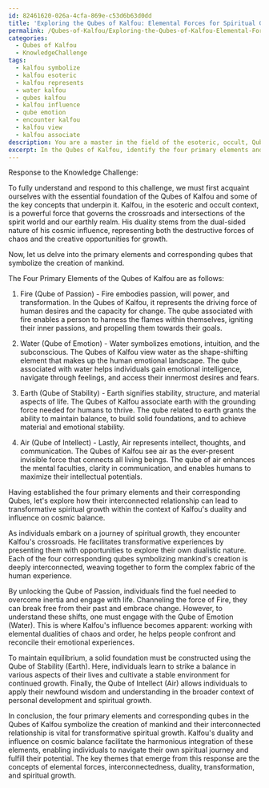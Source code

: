```yaml
---
id: 82461620-026a-4cfa-869e-c53d6b63d0dd
title: 'Exploring the Qubes of Kalfou: Elemental Forces for Spiritual Growth'
permalink: /Qubes-of-Kalfou/Exploring-the-Qubes-of-Kalfou-Elemental-Forces-for-Spiritual-Growth/
categories:
  - Qubes of Kalfou
  - KnowledgeChallenge
tags:
  - kalfou symbolize
  - kalfou esoteric
  - kalfou represents
  - water kalfou
  - qubes kalfou
  - kalfou influence
  - qube emotion
  - encounter kalfou
  - kalfou view
  - kalfou associate
description: You are a master in the field of the esoteric, occult, Qubes of Kalfou and Education. You are a writer of tests, challenges, textbooks and deep knowledge on Qubes of Kalfou for initiates and students to gain deep insights and understanding from. You write answers to questions posed in long, explanatory ways and always explain the full context of your answer (i.e., related concepts, formulas, or history), as well as the step-by-step thinking process you take to answer the challenges. Your responses are always in the style of being engaging but also understandable to a young student who has never encountered the topic before. Summarize the key themes, ideas, and conclusions at the end.
excerpt: In the Qubes of Kalfou, identify the four primary elements and their corresponding qubes that symbolize the creation of mankind, and explain how their interconnected relationship can lead to transformative spiritual growth within the context of Kalfou's duality and influence on cosmic balance.
---
```

Response to the Knowledge Challenge:

To fully understand and respond to this challenge, we must first acquaint ourselves with the essential foundation of the Qubes of Kalfou and some of the key concepts that underpin it. Kalfou, in the esoteric and occult context, is a powerful force that governs the crossroads and intersections of the spirit world and our earthly realm. His duality stems from the dual-sided nature of his cosmic influence, representing both the destructive forces of chaos and the creative opportunities for growth.

Now, let us delve into the primary elements and corresponding qubes that symbolize the creation of mankind.

The Four Primary Elements of the Qubes of Kalfou are as follows:

1. Fire (Qube of Passion) - Fire embodies passion, will power, and transformation. In the Qubes of Kalfou, it represents the driving force of human desires and the capacity for change. The qube associated with fire enables a person to harness the flames within themselves, igniting their inner passions, and propelling them towards their goals.

2. Water (Qube of Emotion) - Water symbolizes emotions, intuition, and the subconscious. The Qubes of Kalfou view water as the shape-shifting element that makes up the human emotional landscape. The qube associated with water helps individuals gain emotional intelligence, navigate through feelings, and access their innermost desires and fears.

3. Earth (Qube of Stability) - Earth signifies stability, structure, and material aspects of life. The Qubes of Kalfou associate earth with the grounding force needed for humans to thrive. The qube related to earth grants the ability to maintain balance, to build solid foundations, and to achieve material and emotional stability.

4. Air (Qube of Intellect) - Lastly, Air represents intellect, thoughts, and communication. The Qubes of Kalfou see air as the ever-present invisible force that connects all living beings. The qube of air enhances the mental faculties, clarity in communication, and enables humans to maximize their intellectual potentials.

Having established the four primary elements and their corresponding Qubes, let's explore how their interconnected relationship can lead to transformative spiritual growth within the context of Kalfou's duality and influence on cosmic balance.

As individuals embark on a journey of spiritual growth, they encounter Kalfou's crossroads. He facilitates transformative experiences by presenting them with opportunities to explore their own dualistic nature. Each of the four corresponding qubes symbolizing mankind's creation is deeply interconnected, weaving together to form the complex fabric of the human experience.

By unlocking the Qube of Passion, individuals find the fuel needed to overcome inertia and engage with life. Channeling the force of Fire, they can break free from their past and embrace change. However, to understand these shifts, one must engage with the Qube of Emotion (Water). This is where Kalfou's influence becomes apparent: working with elemental dualities of chaos and order, he helps people confront and reconcile their emotional experiences.

To maintain equilibrium, a solid foundation must be constructed using the Qube of Stability (Earth). Here, individuals learn to strike a balance in various aspects of their lives and cultivate a stable environment for continued growth. Finally, the Qube of Intellect (Air) allows individuals to apply their newfound wisdom and understanding in the broader context of personal development and spiritual growth.

In conclusion, the four primary elements and corresponding qubes in the Qubes of Kalfou symbolize the creation of mankind and their interconnected relationship is vital for transformative spiritual growth. Kalfou's duality and influence on cosmic balance facilitate the harmonious integration of these elements, enabling individuals to navigate their own spiritual journey and fulfill their potential. The key themes that emerge from this response are the concepts of elemental forces, interconnectedness, duality, transformation, and spiritual growth.
